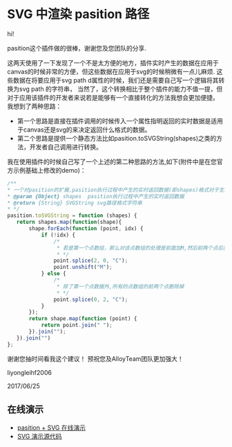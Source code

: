 ﻿# SVG 中渲染 pasition 路径

hi!

pasition这个插件做的很棒，谢谢您及您团队的分享.

这两天使用了一下发现了一个不是太方便的地方，插件实时产生的数据在应用于canvas的时候非常的方便，但这些数据在应用于svg的时候稍微有一点儿麻烦.
这些数据在将要应用于svg path d属性的时候，我们还是需要自己写一个逻辑将其转换为svg path 的字符串，
当然了，这个转换相比于整个插件的能力不值一提，但对于应用该插件的开发者来说若是能够有一个直接转化的方法我想会更加便捷。
我想到了两种思路：

* 第一个思路是直接在插件调用的时候传入一个属性指明返回的实时数据是适用于canvas还是svg的来决定返回什么格式的数据。
* 第二个思路是提供一个静态方法比如pasition.toSVGString(shapes)之类的方法，开发者自己调用进行转换。

我在使用插件的时候自己写了一个上述的第二种思路的方法,如下(附件中是在您官方示例基础上修改的demo)：

 ``` js
/**
 * 一个对pasition的扩展,pasition执行过程中产生的实时返回数据(即shapes)格式对于生成canvas画布数据比较方便,但对于生成svg需要额外的处理一下,这里扩展的这个方法是将实时数据生成适合svg路径的字符串格式
 * @param {Object} shapes  pasition执行过程中产生的实时返回数据
 * @return {String} SVGString svg路径格式字符串
 * */
pasition.toSVGString = function (shapes) {
    return shapes.map(function(shape){
        shape.forEach(function (point, idx) {
            if (!idx) {
                /*
                 * 若是第一个点数组，那么对该点数组的处理是前面加M,然后前两个点后面加C
                 * */
                point.splice(2, 0, "C");
                point.unshift("M");
            } else {
                /*
                 * 除了第一个点数据外,所有的点数组的前两个点删除掉
                 * */
                point.splice(0, 2, "C");
            }
        });
        return shape.map(function (point) {
            return point.join(" ");
        }).join("");
    }).join("")
};
```

谢谢您抽时间看我这个建议！
预祝您及AlloyTeam团队更加强大！


liyongleihf2006

2017/06/25

## 在线演示

* [pasition + SVG 在线演示](https://alloyteam.github.io/pasition/example/svg.html)
* [SVG 演示源代码](https://github.com/AlloyTeam/pasition/blob/master/example/svg.html)


